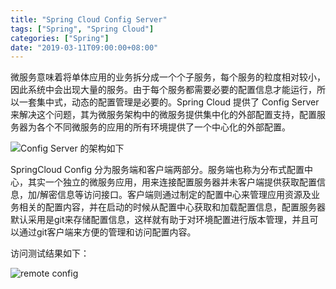 ```yaml
---
title: "Spring Cloud Config Server"
tags: ["Spring", "Spring Cloud"]
categories: ["Spring"]
date: "2019-03-11T09:00:00+08:00"
---
```


微服务意味着将单体应用的业务拆分成一个个子服务，每个服务的粒度相对较小，因此系统中会出现大量的服务。由于每个服务都需要必要的配置信息才能运行，所以一套集中式，动态的配置管理是必要的。Spring Cloud 提供了 Config Server 来解决这个问题，其为微服务架构中的微服务提供集中化的外部配置支持，配置服务器为各个不同微服务的应用的所有环境提供了一个中心化的外部配置。

![Config Server 的架构如下](http://img.programya.com/20200111211121.png)

SpringCloud Config 分为服务端和客户端两部分。服务端也称为分布式配置中心，其实一个独立的微服务应用，用来连接配置服务器并未客户端提供获取配置信息，加/解密信息等访问接口。客户端则通过制定的配置中心来管理应用资源及业务相关的配置内容，并在启动的时候从配置中心获取和加载配置信息，配置服务器默认采用是git来存储配置信息，这样就有助于对环境配置进行版本管理，并且可以通过git客户端来方便的管理和访问配置内容。

访问测试结果如下：

![remote config](http://img.programya.com/20200111222335.png)